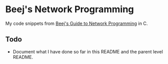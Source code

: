 # Beej's Network Programming
My code snippets from [Beej's Guide to Network Programming](https://beej.us/guide/bgnet/) in C.

## Todo
- Document what I have done so far in this README and the parent level README.